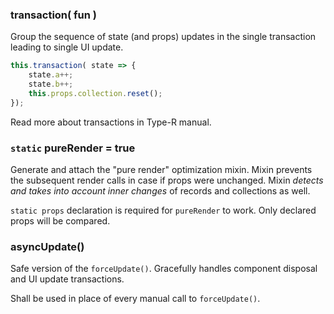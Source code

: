 ### transaction( fun )

Group the sequence of state (and props) updates in the single transaction leading to single UI update.

```javascript
this.transaction( state => {
    state.a++;
    state.b++;
    this.props.collection.reset();
});
```

Read more about transactions in Type-R manual.

### `static` pureRender = true

Generate and attach the "pure render" optimization mixin. Mixin prevents the subsequent render calls in case if props were unchanged.
Mixin *detects and takes into account inner changes* of records and collections as well.

`static props` declaration is required for `pureRender` to work. Only declared props will be compared.


### asyncUpdate()

Safe version of the `forceUpdate()`. Gracefully handles component disposal and UI update transactions.

Shall be used in place of every manual call to `forceUpdate()`.